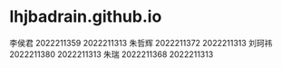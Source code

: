 # lhjbadrain.github.io
李侯君 2022211359 2022211313
朱哲辉 2022211372 2022211313
刘珂祎 2022211380 2022211313
朱瑞   2022211368   2022211313
